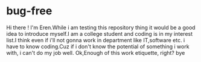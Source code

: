 # bug-free
Hi there !
I'm Eren.While i am testing this repository thing it would be a good idea to introduce myself.I am a college student and coding is in my interest list.I think even if i'll not gonna work in department like IT,software etc. i have to know coding.Cuz if i don't know the potential of something i work with, i can't do my job well.
Ok,Enough of this work etiquette, right? bye
